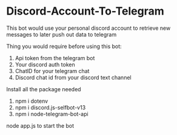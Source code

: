 # Discord-Account-To-Telegram
This bot would use your personal discord account to retrieve new messages to later push out data to telegram

Thing you would require before using this bot:

1. Api token from the telegram bot
2. Your discord auth token
3. ChatID for your telegram chat
4. Discord chat id from your discord text channel

Install all the package needed

1. npm i dotenv
2. npm i discord.js-selfbot-v13
3. npm i node-telegram-bot-api

node app.js to start the bot
